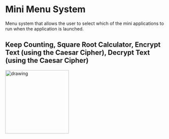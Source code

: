 <h1>Mini Menu System</h1>

Menu system that allows the user to select which of the mini applications to run when the application is launched.

<h2>Keep Counting, Square Root Calculator, Encrypt Text (using the Caesar Cipher), Decrypt Text (using the Caesar Cipher)</h2>

<img src="https://images.prismic.io/keep-it/cbe401fa-ce4b-4644-985f-e2bb42b909ef_28_WhyC%2B%2B.png?auto=compress,format&rect=0,0,1200,1200&w=800&h=800" alt="drawing" width="200"/>
